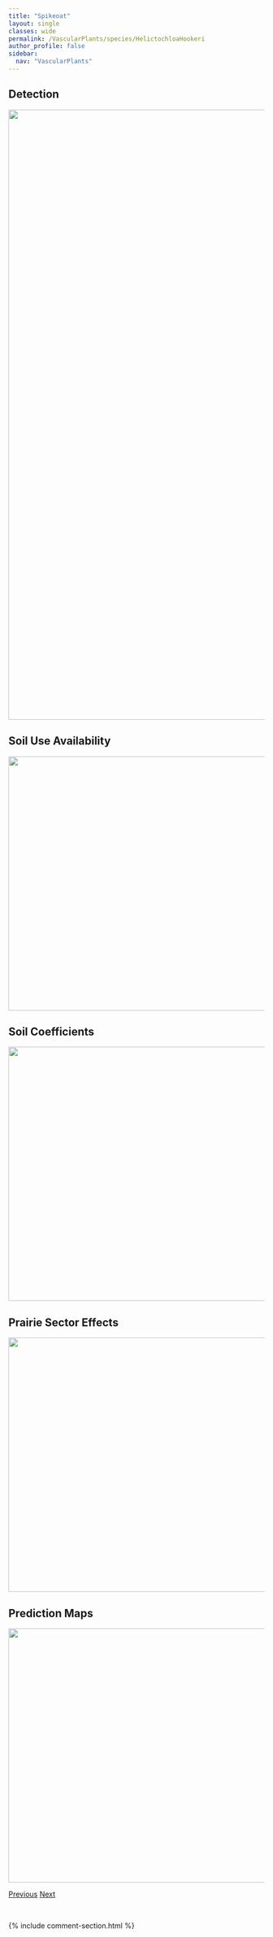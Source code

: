 ```yaml
---
title: "Spikeoat"
layout: single
classes: wide
permalink: /VascularPlants/species/HelictochloaHookeri
author_profile: false
sidebar:
  nav: "VascularPlants"
---
```


<h2>Detection</h2>

<a href="https://drive.google.com/uc?export=view&id=1lnnlc_LjZ3pv6na5vAFWG-wqBQvgxcsf">
<img src="https://drive.google.com/uc?export=view&id=1lnnlc_LjZ3pv6na5vAFWG-wqBQvgxcsf" height = "1200" width = "800">
</a>


<h2>Soil Use Availability</h2>

<a href="https://drive.google.com/uc?export=view&id=1gYWjSD_7hHhwVzXsq0qpOgk_nOZhttRc">
<img src="https://drive.google.com/uc?export=view&id=1gYWjSD_7hHhwVzXsq0qpOgk_nOZhttRc" height = "500" width = "1000">
</a>


<h2>Soil Coefficients</h2>

<a href="https://drive.google.com/uc?export=view&id=1vthmh7kba0RPOWLuze_H52faQ01j_NU1">
<img src="https://drive.google.com/uc?export=view&id=1vthmh7kba0RPOWLuze_H52faQ01j_NU1" height = "500" width = "1000">
</a>


<h2>Prairie Sector Effects</h2>

<a href="https://drive.google.com/uc?export=view&id=1srne2eUATlXkUkSjROHesAdiMA83Qpeg">
<img src="https://drive.google.com/uc?export=view&id=1srne2eUATlXkUkSjROHesAdiMA83Qpeg" height = "500" width = "1000">
</a>


<h2>Prediction Maps</h2>

<a href="https://drive.google.com/uc?export=view&id=1656HYvLwHbiz77g0efciZ3cu7B-9OB77">
<img src="https://drive.google.com/uc?export=view&id=1656HYvLwHbiz77g0efciZ3cu7B-9OB77" height = "500" width = "1000">
</a>


<a href="/DevelopmentWebsite/VascularPlants/species/HelianthusPetiolaris" class="pagination--pager" title="Helianthus petiolaris">Previous</a> <a href="/DevelopmentWebsite/VascularPlants/species/HelictotrichonSempervirens" class="pagination--pager" title="Helictotrichon sempervirens">Next</a>

<p>&nbsp;</p>

{% include comment-section.html %}
